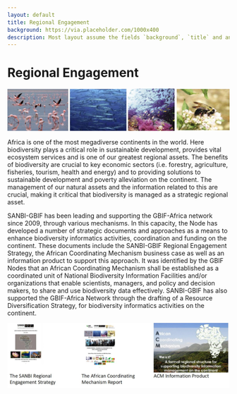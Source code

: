 ```yaml
---
layout: default
title: Regional Engagement
background: https://via.placeholder.com/1000x400
description: Most layout assume the fields `background`, `title` and an optional `description`
---
```

# Regional Engagement
![Regional Engagement](/assets/images/Regionalengagement.jpg)

Africa is one of the most megadiverse continents in the world.  Here biodiversity plays a critical role in sustainable development, provides vital ecosystem services and is one of our greatest regional assets.  The benefits of biodiversity are crucial to key economic sectors (i.e. forestry, agriculture, fisheries, tourism, health and energy) and to providing solutions to sustainable development and poverty alleviation on the continent. The management of our natural assets and the information related to this are crucial, making it critical that biodiversity is managed as a strategic regional asset. 

SANBI-GBIF has been leading and supporting the GBIF-Africa network since 2009, through various mechanisms.  In this capacity, the Node has developed a number of strategic documents and approaches as a means to enhance biodiversity informatics activities, coordination and funding on the continent.  These documents  include the SANBI-GBIF Regional Engagement Strategy, the African Coordinating Mechanism business case as well as an information product to support this approach. It was identified by the GBIF Nodes that an African Coordinating Mechanism shall be established as a coordinated unit of National Biodiversity Information Facilities and/or organizations that enable  scientists, managers, and policy and decision makers, to share and use biodiversity data effectively. SANBI-GBIF has also supported the GBIF-Africa Network through the drafting of a Resource Diversification Strategy, for biodiversity informatics activities on the continent. 

![Regional Engagement](/assets/images/Regionalengagement4.jpg)

